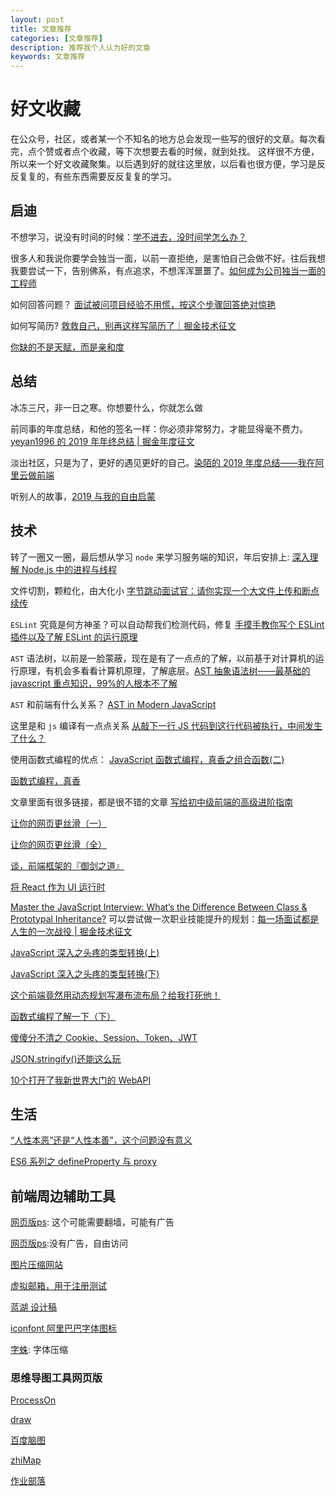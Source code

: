 ```yaml
---
layout: post
title: 文章推荐
categories: [文章推荐]
description: 推荐我个人认为好的文章
keywords: 文章推荐
---
```


# 好文收藏

在公众号，社区，或者某一个不知名的地方总会发现一些写的很好的文章。每次看完，点个赞或者点个收藏，等下次想要去看的时候，就到处找。
这样很不方便，所以来一个好文收藏聚集。以后遇到好的就往这里放，以后看也很方便，学习是反反复复的，有些东西需要反反复复的学习。

## 启迪

不想学习，说没有时间的时候：[学不进去，没时间学怎么办？](https://www.zhangxinxu.com/life/2019/03/study/)

很多人和我说你要学会独当一面，以前一直拒绝，是害怕自己会做不好。往后我想我要尝试一下，告别佛系，有点追求，不想浑浑噩噩了。[如何成为公司独当一面的工程师](https://juejin.im/post/5dd4cc71f265da0bca7899cf)

如何回答问题？ [面试被问项目经验不用慌，按这个步骤回答绝对惊艳](https://juejin.im/post/5e7aed9c6fb9a07cac1d872d)

如何写简历? [救救自己，别再这样写简历了｜掘金技术征文](https://juejin.im/post/5ea59d91518825736512f3b8)

[你缺的不是天赋，而是亲和度](https://mp.weixin.qq.com/s/U1QG18nYbNPWgecn2AQymw)

## 总结

冰冻三尺，非一日之寒。你想要什么，你就怎么做

前同事的年度总结，和他的签名一样：你必须非常努力，才能显得毫不费力。[yeyan1996 的 2019 年年终总结 | 掘金年度征文](https://juejin.im/post/5de8633951882512670ec60c)

淡出社区，只是为了，更好的遇见更好的自己。[染陌的 2019 年度总结——我在阿里云做前端](https://juejin.im/post/5e1d43e95188254c0a040f76)

听别人的故事，[2019 与我的自由启蒙](https://juejin.im/post/5e0deb5af265da5d625265d6)

## 技术

转了一圈又一圈，最后想从学习 `node` 来学习服务端的知识，年后安排上: [深入理解 Node.js 中的进程与线程](https://juejin.im/post/5d43017be51d4561f40adcf9)

文件切割，颗粒化，由大化小 [字节跳动面试官：请你实现一个大文件上传和断点续传](https://juejin.im/post/5dff8a26e51d4558105420ed)

`ESLint` 究竟是何方神圣？可以自动帮我们检测代码，修复 [手摸手教你写个 ESLint 插件以及了解 ESLint 的运行原理](https://juejin.im/post/5de8f14ff265da33f9794489)

`AST` 语法树，以前是一脸蒙蔽，现在是有了一点点的了解，以前基于对计算机的运行原理，有机会多看看计算机原理，了解底层。[AST 抽象语法树——最基础的 javascript 重点知识，99%的人根本不了解](https://segmentfault.com/a/1190000016231512)

`AST` 和前端有什么关系？ [AST in Modern JavaScript](https://zhuanlan.zhihu.com/p/32189701)


这里是和 `js` 编译有一点点关系 [从敲下一行 JS 代码到这行代码被执行，中间发生了什么？](https://zhuanlan.zhihu.com/p/101137995)

使用函数式编程的优点： [JavaScript 函数式编程，真香之组合函数(二)](https://juejin.im/post/5c6e08276fb9a04a027af1de)

[函数式编程，真香](https://juejin.im/post/5c19c3ffe51d45059b632eef)

文章里面有很多链接，都是很不错的文章 [写给初中级前端的高级进阶指南](https://juejin.im/post/5e7c08bde51d455c4c66ddad#heading-10)

[让你的网页更丝滑（一）](https://zhuanlan.zhihu.com/p/66398148)

[让你的网页更丝滑（全）](https://zhuanlan.zhihu.com/p/67728054)

[谈，前端框架的『御剑之道』](https://zhuanlan.zhihu.com/p/48171797)

[将 React 作为 UI 运行时](https://overreacted.io/zh-hans/react-as-a-ui-runtime/)

[Master the JavaScript Interview: What’s the Difference Between Class & Prototypal Inheritance?](https://medium.com/javascript-scene/master-the-javascript-interview-what-s-the-difference-between-class-prototypal-inheritance-e4cd0a7562e9)
可以尝试做一次职业技能提升的规划：[每一场面试都是人生的一次战役 | 掘金技术征文](https://juejin.im/post/5e8dab8a51882573b43606ab)

[JavaScript 深入之头疼的类型转换(上)](https://github.com/mqyqingfeng/Blog/issues/159)

[JavaScript 深入之头疼的类型转换(下)](https://github.com/mqyqingfeng/Blog/issues/164)

[这个前端竟然用动态规划写瀑布流布局？给我打死他！](https://juejin.im/post/5ed5b9a26fb9a047a07f2c30)

[函数式编程了解一下（下）](https://juejin.im/post/5b44dac85188251aa5600e40)

[傻傻分不清之 Cookie、Session、Token、JWT](https://juejin.im/post/5e055d9ef265da33997a42cc)

[JSON.stringify()还能这么玩](https://juejin.im/post/5eee33d6e51d45742615751a#heading-1)

[10个打开了我新世界大门的 WebAPI](https://juejin.im/post/5ee8c60ef265da76ed486e20#heading-9)
## 生活

[“人性本恶”还是“人性本善”，这个问题没有意义](https://mp.weixin.qq.com/s/M-d6lH3v4W7OUX4PCAP05Q)

[ES6 系列之 defineProperty 与 proxy](https://github.com/mqyqingfeng/Blog/issues/107)

## 前端周边辅助工具
[网页版ps](https://www.photopea.com/): 这个可能需要翻墙，可能有广告

[网页版ps](https://ps.gaoding.com/?hmsr=ivan-intro-zhihu#/):没有广告，自由访问

[图片压缩网站](https://tinypng.com/)

[虚拟邮箱，用于注册测试](https://www.guerrillamail.com/inbox)

[蓝湖 设计稿](https://lanhuapp.com/)

[iconfont 阿里巴巴字体图标](https://www.iconfont.cn/)

[字蛛](http://font-spider.org/): 字体压缩

### 思维导图工具网页版

[ProcessOn](https://www.processon.com/)

[draw](https://www.draw.io/)

[百度脑图](http://naotu.baidu.com/)

[zhiMap](https://zhimap.com/)

[作业部落](https://www.zybuluo.com/cmd/)